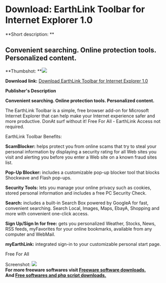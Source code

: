 # Download: EarthLink Toolbar for Internet Explorer 1.0

**Short description: **

## Convenient searching. Online protection tools. Personalized content.

  
**Thumbshot: **![](http://www.freewarefiles.com/screenshot/elinktoolbarie_md.gif)   
  
**Download link:** [Download EarthLink Toolbar for Internet Explorer 1.0](http://freesoftwares.boysofts.com/EarthLink-Toolbar-For-Internet-Explorer_program_22845.html)  
  

**Publisher's Description**  
  

**Convenient searching. Online protection tools. Personalized content.**

The EarthLink Toolbar is a simple, free browser add-on for Microsoft Internet
Explorer that can help make your Internet experience safer and more
productive. DonAt surf without it! Free For All - EarthLink Access not
required.

EarthLink Toolbar Benefits:

**ScamBlocker:** helps protect you from online scams that try to steal your personal information by displaying a security rating for all Web sites you visit and alerting you before you enter a Web site on a known fraud sites list. 

**Pop-Up Blocker:** includes a customizable pop-up blocker tool that blocks Shockwave and Flash pop-ups. 

**Security Tools:** lets you manage your online privacy such as cookies, stored personal information and includes a free PC Security Check. 

**Search:** includes a built-in Search Box powered by GoogleA for fast, convenient searching. Search Local, Images, Maps, EbayA, Shopping and more with convenient one-click access. 

**Sign Up/Sign In for free:** gets you personalized Weather, Stocks, News, RSS feeds, myFavorites for your online bookmarks, available from any computer and WebMail. 

**myEarthLink:** integrated sign-in to your customizable personal start page. 

Free For All

  
  
Screenshot: ![](http://www.freewarefiles.com/screenshot/elinktoolbarie.gif)  
**For more freeware softwares visit [Freeware software downloads.](http://freesoftwares.boysofts.com/)**   
**And [Free softwares and php script downloads.](http://www.boysofts.com/)**

